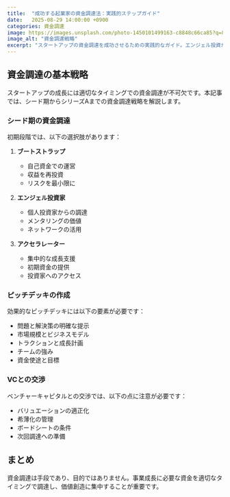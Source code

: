 ```yaml
---
title:  "成功する起業家の資金調達法：実践的ステップガイド"
date:   2025-08-29 14:00:00 +0900
categories: 資金調達
image: https://images.unsplash.com/photo-1450101499163-c8848c66ca85?q=80&w=2000&auto=format&fit=crop
image_alt: "資金調達戦略"
excerpt: "スタートアップの資金調達を成功させるための実践的なガイド。エンジェル投資からVCまで、各段階での戦略とピッチのコツを詳しく解説します。"
---
```


## 資金調達の基本戦略

スタートアップの成長には適切なタイミングでの資金調達が不可欠です。本記事では、シード期からシリーズAまでの資金調達戦略を解説します。

### シード期の資金調達

初期段階では、以下の選択肢があります：

1. **ブートストラップ**
   - 自己資金での運営
   - 収益を再投資
   - リスクを最小限に

2. **エンジェル投資家**
   - 個人投資家からの調達
   - メンタリングの価値
   - ネットワークの活用

3. **アクセラレーター**
   - 集中的な成長支援
   - 初期資金の提供
   - 投資家へのアクセス

### ピッチデッキの作成

効果的なピッチデッキには以下の要素が必要です：

- 問題と解決策の明確な提示
- 市場規模とビジネスモデル
- トラクションと成長計画
- チームの強み
- 資金使途と目標

### VCとの交渉

ベンチャーキャピタルとの交渉では、以下の点に注意が必要です：

- バリュエーションの適正化
- 希薄化の管理
- ボードシートの条件
- 次回調達への準備

## まとめ

資金調達は手段であり、目的ではありません。事業成長に必要な資金を適切なタイミングで調達し、価値創造に集中することが重要です。